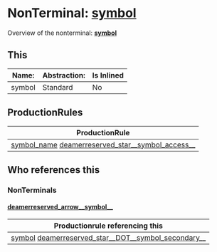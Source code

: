 # NonTerminal: **[symbol](./symbol.md)**

Overview of the nonterminal: **[symbol](./symbol.md)**



## This

| Name:                | Abstraction:    | Is Inlined |
| -------------------- | --------------- | ---------- |
| symbol | Standard | No |



## ProductionRules

| ProductionRule |
| ---- |
| [symbol_name](./symbol_name.md) [deamerreserved_star__symbol_access__](./deamerreserved_star__symbol_access__.md)  |




## Who references this

### NonTerminals


#### [deamerreserved_arrow__symbol__](./../Grammar/deamerreserved_arrow__symbol__.md)

| Productionrule referencing this                      |
| ---------------------------------------------------- |
| [symbol](./symbol.md) [deamerreserved_star__DOT__symbol_secondary__](./deamerreserved_star__DOT__symbol_secondary__.md)  |



